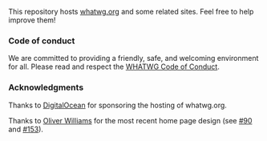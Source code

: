 This repository hosts [whatwg.org](https://whatwg.org/) and some related sites. Feel free to help improve them!

### Code of conduct

We are committed to providing a friendly, safe, and welcoming environment for all. Please read and respect the [WHATWG Code of Conduct](https://whatwg.org/code-of-conduct).

### Acknowledgments

Thanks to [DigitalOcean](https://www.digitalocean.com/) for sponsoring the hosting of whatwg.org.

Thanks to [Oliver Williams](https://github.com/o-t-w) for the most recent home page design (see [#90](https://github.com/whatwg/whatwg.org/pull/90) and [#153](https://github.com/whatwg/whatwg.org/pull/153)).
